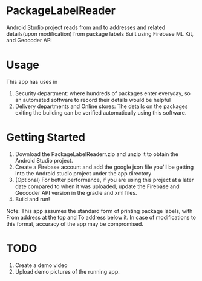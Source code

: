 # PackageLabelReader
Android Studio project reads from and to addresses and related details(upon modification) from package labels
Built using Firebase ML Kit, and Geocoder API

# Usage
This app has uses in 
1) Security department: where hundreds of packages enter everyday, so an automated software to record their details would be helpful
2) Delivery departments and Online stores: The details on the packages exiting the building can be verified automatically using this software.

# Getting Started

1) Download the PackageLabelReaderr.zip and unzip it to obtain the Android Studio project.
2) Create a Firebase account and add the google json file you'll be getting into the Android studio project under the app directory
3) (Optional) For better performance, if you are using this project at a later date compared to when it was uploaded, update the Firebase and Geocoder API version in the gradle and xml files.
4) Build and run!

Note: This app assumes the standard form of printing package labels, with From address at the top and To address below it. In case of modifications to this format, accuracy of the app may be compromised.

# TODO
1) Create a demo video
2) Upload demo pictures of the running app.

